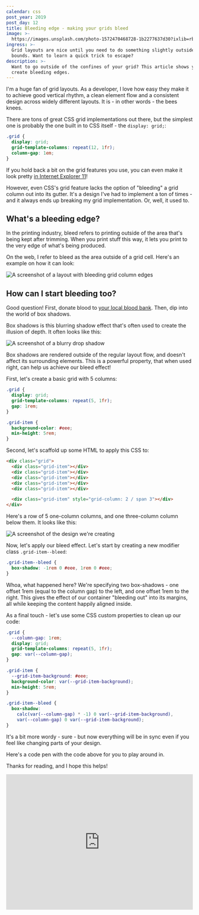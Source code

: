 ```yaml
---
calendar: css
post_year: 2019
post_day: 12
title: Bleeding edge - making your grids bleed
image: >-
  https://images.unsplash.com/photo-1572470468728-1b2277637d30?ixlib=rb-1.2.1&ixid=eyJhcHBfaWQiOjEyMDd9&auto=format&fit=crop&w=2250&q=80
ingress: >-
  Grid layouts are nice until you need to do something slightly outside of its
  bounds. Want to learn a quick trick to escape?
description: >-
  Want to go outside of the confines of your grid? This article shows you how to
  create bleeding edges.
---
```

I'm a huge fan of grid layouts. As a developer, I love how easy they make it to achieve good vertical rhythm, a clean element flow and a consistent design across widely different layouts. It is - in other words - the bees knees.

There are tons of great CSS grid implementations out there, but the simplest one is probably the one built in to CSS itself - the `display: grid;`:

```css
.grid {
  display: grid;
  grid-template-columns: repeat(12, 1fr);
  column-gap: 1em;
}
```

If you hold back a bit on the grid features you use, you can even make it look pretty [in Internet Explorer 11](https://medium.com/@elad/supporting-css-grid-in-internet-explorer-b38669e75d66)!

However, even CSS's grid feature lacks the option of "bleeding" a grid column out into its gutter. It's a design I've had to implement a ton of times - and it always ends up breaking my grid implementation. Or, well, it used to.

## What's a bleeding edge?

In the printing industry, bleed refers to printing outside of the area that's being kept after trimming. When you print stuff this way, it lets you print to the very edge of what's being produced.

On the web, I refer to bleed as the area outside of a grid cell. Here's an example on how it can look:

![A screenshot of a layout with bleeding grid column edges](https://i.ibb.co/Bs2pyzn/Skjermbilde-2019-11-20-kl-21-57-56.png)

## How can I start bleeding too?

Good question! First, donate blood to [your local blood bank](https://www.rodekors.no/gi-blod/). Then, dip into the world of box shadows.

Box shadows is this blurring shadow effect that's often used to create the illusion of depth. It often looks like this:

![A screenshot of a blurry drop shadow](https://i.ibb.co/Hdqt9fY/image.png)

Box shadows are rendered outside of the regular layout flow, and doesn't affect its surrounding elements. This is a powerful property, that when used right, can help us achieve our bleed effect!

First, let's create a basic grid with 5 columns:

```css
.grid {
  display: grid;
  grid-template-columns: repeat(5, 1fr);
  gap: 1rem;
}

.grid-item {
  background-color: #eee;
  min-height: 5rem;
}
```

Second, let's scaffold up some HTML to apply this CSS to:

```html
<div class="grid">
  <div class="grid-item"></div>
  <div class="grid-item"></div>
  <div class="grid-item"></div>
  <div class="grid-item"></div>
  <div class="grid-item"></div>

  <div class="grid-item" style="grid-column: 2 / span 3"></div>
</div>
```

Here's a row of 5 one-column columns, and one three-column column below them. It looks like this:

![A screenshot of the design we're creating](https://i.ibb.co/svC4D55/image.png)

Now, let's apply our bleed effect. Let's start by creating a new modifier class `.grid-item--bleed`:

```css
.grid-item--bleed {
  box-shadow: -1rem 0 #eee, 1rem 0 #eee;
}
```

Whoa, what happened here? We're specifying two box-shadows - one offset 1rem (equal to the column gap) to the left, and one offset 1rem to the right. This gives the effect of our container "bleeding out" into its margins, all while keeping the content happily aligned inside.

As a final touch - let's use some CSS custom properties to clean up our code:

```css
.grid {
  --column-gap: 1rem;
  display: grid;
  grid-template-columns: repeat(5, 1fr);
  gap: var(--column-gap);
}

.grid-item {
  --grid-item-background: #eee;
  background-color: var(--grid-item-background);
  min-height: 5rem;
}

.grid-item--bleed {
  box-shadow: 
    calc(var(--column-gap) * -1) 0 var(--grid-item-background), 
    var(--column-gap) 0 var(--grid-item-background);
}
```

It's a bit more wordy - sure - but now everything will be in sync even if you feel like changing parts of your design.

Here's a code pen with the code above for you to play around in.

Thanks for reading, and I hope this helps!

<iframe height="366" style="width: 100%;" scrolling="no" title="Bleeding grid columns" src="https://codepen.io/selbekk/embed/GRReWzV?height=366&theme-id=default&default-tab=css,result" frameborder="no" allowtransparency="true" allowfullscreen="true">
</iframe>

